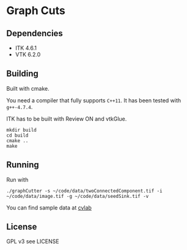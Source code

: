 # Graph Cuts

Dependencies
------------

* ITK 4.6.1
* VTK 6.2.0

Building
--------

Built with cmake.

You need a compiler that fully supports `C++11`. It has been tested with `g++-4.7.4`.

ITK has to be built with Review ON and vtkGlue.

    mkdir build
    cd build
    cmake ..
    make

Running
-------
    
Run with

    ./graphCutter -s ~/code/data/twoConnectedComponent.tif -i ~/code/data/image.tif -g ~/code/data/seedSink.tif -v
    
You can find sample data at [cvlab](https://documents.epfl.ch/groups/c/cv/cvlab-unit/public/espina/sample_data/)
    
    
    
License
-------
GPL v3 see LICENSE
